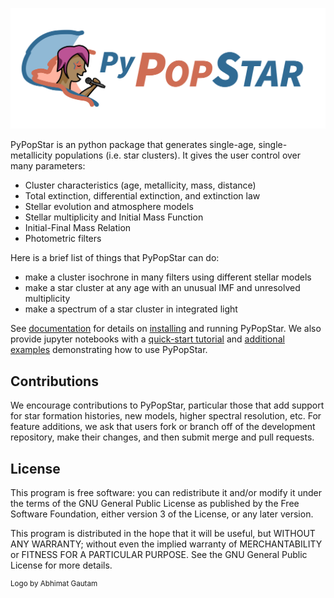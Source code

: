 ![PyPopStar_Logo](docs/images/logo.png) 

PyPopStar is an python package that generates single-age, single-metallicity
populations (i.e. star clusters). It gives the user control over many parameters:

* Cluster characteristics (age, metallicity, mass, distance)
* Total extinction, differential extinction, and extinction law
* Stellar evolution and atmosphere models
* Stellar multiplicity and Initial Mass Function
* Initial-Final Mass Relation
* Photometric filters

Here is a brief list of things that PyPopStar can do:

* make a cluster isochrone in many filters using different stellar models
* make a star cluster at any age with an unusual IMF and unresolved multiplicity
* make a spectrum of a star cluster in integrated light

See [documentation](https://pypopstar.readthedocs.io/en/latest/) for details on 
[installing](https://pypopstar.readthedocs.io/en/latest/getting_started.html)
and running PyPopStar. We also provide jupyter notebooks with a 
[quick-start tutorial](https://github.com/astropy/PyPopStar/blob/master/docs/Quick_Start_Make_Cluster.ipynb)
and [additional examples](https://github.com/astropy/PyPopStar/tree/master/docs/paper_examples)
demonstrating how to use PyPopStar. 

## Contributions
We encourage contributions to PyPopStar, particular those that add support for star formation histories, new models, higher spectral resolution, etc. For feature additions, we ask that users fork or branch off of the development repository, make their changes, and then submit merge and pull requests.

## License 
This program is free software: you can redistribute it and/or modify it under the terms of the GNU General Public License as published by the Free Software Foundation, either version 3 of the License, or any later version.

This program is distributed in the hope that it will be useful, but WITHOUT ANY WARRANTY; without even the implied warranty of MERCHANTABILITY or FITNESS FOR A PARTICULAR PURPOSE. See the GNU General Public License for more details.



<sup>Logo by Abhimat Gautam
